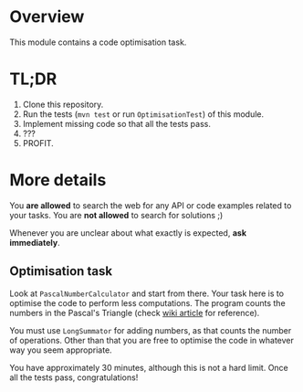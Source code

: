 # Overview

This module contains a code optimisation task.

# TL;DR

1. Clone this repository.
1. Run the tests (`mvn test` or run `OptimisationTest`) of this module.
1. Implement missing code so that all the tests pass.
1. ???
1. PROFIT.

# More details

You **are allowed** to search the web for any API or code examples related to your tasks. You are **not allowed** to search for solutions ;) 

Whenever you are unclear about what exactly is expected, **ask immediately**.

## Optimisation task

Look at `PascalNumberCalculator` and start from there. Your task here is to optimise the code to perform less computations. The program counts the numbers in the Pascal's Triangle (check [wiki article](https://en.wikipedia.org/wiki/Pascal%27s_triangle) for reference).

You must use `LongSummator` for adding numbers, as that counts the number of operations. Other than that you are free to optimise the code in whatever way you seem appropriate.  

You have approximately 30 minutes, although this is not a hard limit. Once all the tests pass, congratulations!
